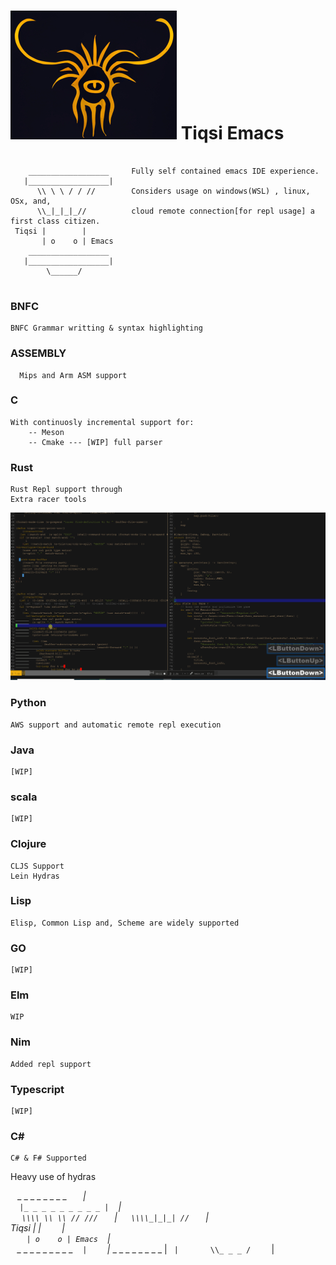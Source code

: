# <a href="https://github.com/SerialDev/tiqsi-emacs/">![Tiqsi Emacs](gifs/tiqsi.jpeg)</a> Tiqsi Emacs


```

    __________________     Fully self contained emacs IDE experience.  
   |__________________|   
      \\ \ \ / / //        Considers usage on windows(WSL) , linux, OSx, and,
      \\_|_|_|_//          cloud remote connection[for repl usage] a first class citizen.
 Tiqsi |        |          
       | o    o | Emacs    
    __________________
   |__________________|
        \______/         
      
```

### BNFC
```
BNFC Grammar writting & syntax highlighting
```

### ASSEMBLY
```
  Mips and Arm ASM support
```

### C
```
With continuosly incremental support for:  
    -- Meson  
    -- Cmake --- [WIP] full parser  
```

### Rust
```
Rust Repl support through  
Extra racer tools
```
![Rust racer tweaks](gifs/racer-insert.gif)

### Python
```
AWS support and automatic remote repl execution
```
### Java
```
[WIP]
```

### scala
```
[WIP]
```

### Clojure
```
CLJS Support  
Lein Hydras
```

### Lisp 
```
Elisp, Common Lisp and, Scheme are widely supported
```

### GO
```
[WIP]
```

### Elm
```
WIP
```

### Nim
```
Added repl support
```

### Typescript
```
[WIP]
```
### C# 
```
C# & F# Supported
```

Heavy use of hydras 


` ` _ _ _ _ _ _ _ _ _` ` ` ` |    
`  |_ _ _ _ _ _ _ _ _ |` ` ` |    
` ` ` \\\\ \\ \\ // ///` ` ` ` ` |
` ` `  \\\\_|_|_| // ` ` ` ` ` |  
 Tiqsi |        |` ` ` ` ` ` |    
` ` `  | o    o | Emacs` ` ` |    
` ` _ _ _ _ _ _ _ _ _  ` ` ` |    
`  |_ _ _ _ _ _ _ _ _ |` ` ` |    
` ` ` ` \\_ _ _ /` ` ` ` ` ` `|   



